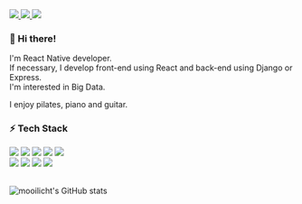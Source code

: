<a href="https://blog.naver.com/mooilicht" target="_blank">
  <img src="https://img.shields.io/badge/Blog-FF8800?style=flat-square&logo=Micro.blog&logoColor=white"/>
</a>
<a href="https://www.youtube.com/channel/UCamVjjOQezwSi8stGTUI5fA" target="_blank">
  <img src="https://img.shields.io/badge/Youtube-FF0000?style=flat-square&logo=YouTube&logoColor=white"/>
</a>
<a href="https://www.instagram.com/m__o_o__i" target="_blank">
  <img src="https://img.shields.io/badge/Instagram-E4405F?style=flat-square&logo=Instagram&logoColor=white"/>
</a>


### 👋 Hi there! 
I'm React Native developer.<br>
If necessary, I develop front-end using React and back-end using Django or Express.<br>
I'm interested in Big Data.

I enjoy pilates, piano and guitar.

### ⚡ Tech Stack
<div>
<img src="https://img.shields.io/badge/JavaScript-F7DF1E?style=flat-square&logo=JavaScript&logoColor=white"/>
<img src="https://img.shields.io/badge/TypeScript-3178C6?style=flat-square&logo=TypeScript&logoColor=white"/>
<img src="https://img.shields.io/badge/React-61DAFB?style=flat-square&logo=React&logoColor=white"/>
<img src="https://img.shields.io/badge/CSS-1572B6?style=flat-square&logo=CSS3&logoColor=white"/>
<img src="https://img.shields.io/badge/HTML-E34F26?style=flat-square&logo=HTML5&logoColor=white"/><br>
<img src="https://img.shields.io/badge/Express-000000?style=flat-square&logo=Express&logoColor=white"/>
<img src="https://img.shields.io/badge/ReactNative-61DAFB?style=flat-square&logo=React&logoColor=white"/>
<img src="https://img.shields.io/badge/Python-3776AB?style=flat-square&logo=Python&logoColor=white"/>
<img src="https://img.shields.io/badge/Django-092E20?style=flat-square&logo=Django&logoColor=white"/>
</div>

<br>

![mooilicht's GitHub stats](https://github-readme-stats.vercel.app/api?username=mooilicht&show_icons=true&theme=radical)

<!--
https://simpleicons.org

**mooilicht/mooilicht** is a ✨ _special_ ✨ repository because its `README.md` (this file) appears on your GitHub profile.

Here are some ideas to get you started:

- 🔭 I’m currently working on ...
- 🌱 I’m currently learning ...
- 👯 I’m looking to collaborate on ...
- 🤔 I’m looking for help with ...
- 💬 Ask me about ...
- 📫 How to reach me: ...
- 😄 Pronouns: ...
- ⚡ Fun fact: ...
-->
